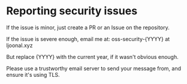 # Reporting security issues

If the issue is minor, just create a PR or an Issue on the repository.

If the issue is severe enough, email me at:
oss-security-{YYYY} at ljoonal.xyz

But replace {YYYY} with the current year, if it wasn't obvious enough.

Please use a trustworthy email server to send your message from, and ensure it's using TLS.
